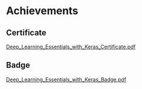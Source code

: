 

# Achievements
## Certificate
[Deep_Learning_Essentials_with_Keras_Certificate.pdf](https://prod-files-secure.s3.us-west-2.amazonaws.com/03e82b26-cccb-4906-bb56-adabcbdc0655/f5cf1405-8a02-49a4-beb6-3d50b033ba6e/Deep_Learning_Essentials_with_Keras_Certificate.pdf?X-Amz-Algorithm=AWS4-HMAC-SHA256&X-Amz-Content-Sha256=UNSIGNED-PAYLOAD&X-Amz-Credential=ASIAZI2LB466RCY6GGVY%2F20250205%2Fus-west-2%2Fs3%2Faws4_request&X-Amz-Date=20250205T211406Z&X-Amz-Expires=3600&X-Amz-Security-Token=IQoJb3JpZ2luX2VjEDEaCXVzLXdlc3QtMiJGMEQCIBJfV%2Fnu4xBkpaUNrV6DY1XmcN9L7%2B6dsu80th6kZDrqAiBKMlp6NKtxRVnU%2F8HPbgg2etwdtVKlXs6zONP6PPIGPSr%2FAwhKEAAaDDYzNzQyMzE4MzgwNSIMHDSyXA0PNdGMbJWNKtwDDi%2BF11MDC65Os4dnGq7dCzQY6khFWnHCrio280V2VWQIy1BTzrNQuZZ92JP99bn%2FSE%2B8r9vyzWga6M9vlY2Y7rpgDs%2F4N%2FoEsiK8JshtWRp563pxu5k7Pvpggv169cznhXQrgDxFakl8Q8asovYzK8fkA8vnTqmBnzBY1wrRj9O7QokbmKyMnrNH7jT%2FloohsqC14K2nx6F%2BoETlTM3AnGbV%2FROjhDwhcX9zV4v4tQDJ1GqrmasEBROrfFFcbk13c3P7NDClwdyp0FZYIssjCposxXLgkhvaMhsXVwrVK4om8YdcKQaHQOUjHcTdcl6T%2FejmTdnjz2sKUL3v6a9fNS%2F87jQ%2BbvNFgx4f%2BkYBdiL2XCid0YBWdLwUXhgVSklpbrc1pIoKs2p6gwBOANom%2FLC3Ui9Fv%2BhhBLvAbw2xbgX1Ry%2Fu284NAos3mT6mNlin1FcxANaLGKDNXAn2nfmCWYzHvqF0N%2BZxpGHTd2bSwVOA13V3zODn1uY7KdrVTlZ7AR6Oc6553mIK%2BUZm1XtPFtklzfYlbaSlRBvo5M0P6f6VT6cizUJsqKRbfWYmFlBaUICcmdFwfGCtmLHRPLzWX8ntujUxxP7ZaX9BZ6dp2cKSA4nKOj1A6IhV0o4worqOvQY6pgHG4Dm77KjdIVUdO3dWOQD0vYEuiLF4AF%2B6eU89jnzzQEqmGHkijvB1IEr8jVrvkqXcCiTCtnfCv5KZBPWSCWbvRgFppcXaAAF%2BBGBZM12Rh2SeDz%2FJJxRoM%2BgxeUGQfKR%2BjzXkL26k6OmqxGyqAZdNL8tcULa75CQcitzVzSIoXUDdJxDKNq0rt%2F79TSkdS4JViqIG3ZCs7VW8IFFVKvdrTpd5S6oG&X-Amz-Signature=1cc9ce22204d6584a58bd7d74f49ae6eaac93f7884e4ae708f2aec61ae6cb78e&X-Amz-SignedHeaders=host&x-id=GetObject)
## Badge
[Deep_Learning_Essentials_with_Keras_Badge.pdf](https://prod-files-secure.s3.us-west-2.amazonaws.com/03e82b26-cccb-4906-bb56-adabcbdc0655/5c209097-6d96-477f-a031-edc11aa6225f/Deep_Learning_Essentials_with_Keras_Badge.pdf?X-Amz-Algorithm=AWS4-HMAC-SHA256&X-Amz-Content-Sha256=UNSIGNED-PAYLOAD&X-Amz-Credential=ASIAZI2LB466RCY6GGVY%2F20250205%2Fus-west-2%2Fs3%2Faws4_request&X-Amz-Date=20250205T211406Z&X-Amz-Expires=3600&X-Amz-Security-Token=IQoJb3JpZ2luX2VjEDEaCXVzLXdlc3QtMiJGMEQCIBJfV%2Fnu4xBkpaUNrV6DY1XmcN9L7%2B6dsu80th6kZDrqAiBKMlp6NKtxRVnU%2F8HPbgg2etwdtVKlXs6zONP6PPIGPSr%2FAwhKEAAaDDYzNzQyMzE4MzgwNSIMHDSyXA0PNdGMbJWNKtwDDi%2BF11MDC65Os4dnGq7dCzQY6khFWnHCrio280V2VWQIy1BTzrNQuZZ92JP99bn%2FSE%2B8r9vyzWga6M9vlY2Y7rpgDs%2F4N%2FoEsiK8JshtWRp563pxu5k7Pvpggv169cznhXQrgDxFakl8Q8asovYzK8fkA8vnTqmBnzBY1wrRj9O7QokbmKyMnrNH7jT%2FloohsqC14K2nx6F%2BoETlTM3AnGbV%2FROjhDwhcX9zV4v4tQDJ1GqrmasEBROrfFFcbk13c3P7NDClwdyp0FZYIssjCposxXLgkhvaMhsXVwrVK4om8YdcKQaHQOUjHcTdcl6T%2FejmTdnjz2sKUL3v6a9fNS%2F87jQ%2BbvNFgx4f%2BkYBdiL2XCid0YBWdLwUXhgVSklpbrc1pIoKs2p6gwBOANom%2FLC3Ui9Fv%2BhhBLvAbw2xbgX1Ry%2Fu284NAos3mT6mNlin1FcxANaLGKDNXAn2nfmCWYzHvqF0N%2BZxpGHTd2bSwVOA13V3zODn1uY7KdrVTlZ7AR6Oc6553mIK%2BUZm1XtPFtklzfYlbaSlRBvo5M0P6f6VT6cizUJsqKRbfWYmFlBaUICcmdFwfGCtmLHRPLzWX8ntujUxxP7ZaX9BZ6dp2cKSA4nKOj1A6IhV0o4worqOvQY6pgHG4Dm77KjdIVUdO3dWOQD0vYEuiLF4AF%2B6eU89jnzzQEqmGHkijvB1IEr8jVrvkqXcCiTCtnfCv5KZBPWSCWbvRgFppcXaAAF%2BBGBZM12Rh2SeDz%2FJJxRoM%2BgxeUGQfKR%2BjzXkL26k6OmqxGyqAZdNL8tcULa75CQcitzVzSIoXUDdJxDKNq0rt%2F79TSkdS4JViqIG3ZCs7VW8IFFVKvdrTpd5S6oG&X-Amz-Signature=0d708afc0fbd3c7a6e7a47a16431262d674f0ff550395b7c560c824849100b67&X-Amz-SignedHeaders=host&x-id=GetObject)
